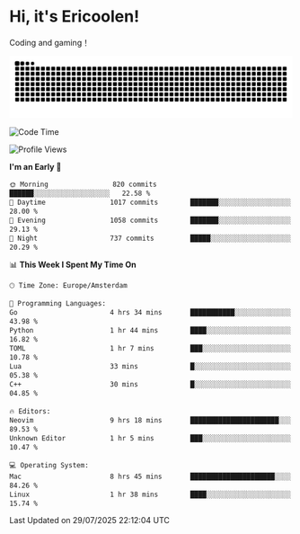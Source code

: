 # Hi, it's Ericoolen!
Coding and gaming！

<picture>
  <source media="(prefers-color-scheme: dark)" srcset="https://raw.githubusercontent.com/Eric-Song-Nop/Eric-Song-Nop/output/github-contribution-grid-snake-dark.svg">
  <source media="(prefers-color-scheme: light)" srcset="https://raw.githubusercontent.com/Eric-Song-Nop/Eric-Song-Nop/output/github-contribution-grid-snake.svg">
  <img alt="github contribution grid snake animation" src="https://raw.githubusercontent.com/Eric-Song-Nop/Eric-Song-Nop/output/github-contribution-grid-snake.svg">
</picture>

<!--START_SECTION:waka-->
![Code Time](http://img.shields.io/badge/Code%20Time-1%2C861%20hrs%2047%20mins-blue)

![Profile Views](http://img.shields.io/badge/Profile%20Views-2-blue)

**I'm an Early 🐤** 

```text
🌞 Morning                820 commits         ██████░░░░░░░░░░░░░░░░░░░   22.58 % 
🌆 Daytime                1017 commits        ███████░░░░░░░░░░░░░░░░░░   28.00 % 
🌃 Evening                1058 commits        ███████░░░░░░░░░░░░░░░░░░   29.13 % 
🌙 Night                  737 commits         █████░░░░░░░░░░░░░░░░░░░░   20.29 % 
```


📊 **This Week I Spent My Time On** 

```text
🕑︎ Time Zone: Europe/Amsterdam

💬 Programming Languages: 
Go                       4 hrs 34 mins       ███████████░░░░░░░░░░░░░░   43.98 % 
Python                   1 hr 44 mins        ████░░░░░░░░░░░░░░░░░░░░░   16.82 % 
TOML                     1 hr 7 mins         ███░░░░░░░░░░░░░░░░░░░░░░   10.78 % 
Lua                      33 mins             █░░░░░░░░░░░░░░░░░░░░░░░░   05.38 % 
C++                      30 mins             █░░░░░░░░░░░░░░░░░░░░░░░░   04.85 % 

🔥 Editors: 
Neovim                   9 hrs 18 mins       ██████████████████████░░░   89.53 % 
Unknown Editor           1 hr 5 mins         ███░░░░░░░░░░░░░░░░░░░░░░   10.47 % 

💻 Operating System: 
Mac                      8 hrs 45 mins       █████████████████████░░░░   84.26 % 
Linux                    1 hr 38 mins        ████░░░░░░░░░░░░░░░░░░░░░   15.74 % 
```


 Last Updated on 29/07/2025 22:12:04 UTC
<!--END_SECTION:waka-->
